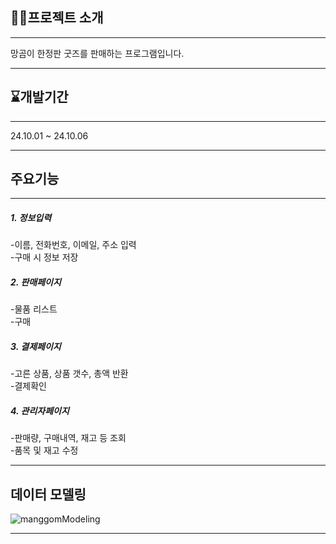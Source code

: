 ## 📖📖프로젝트 소개
______
망곰이 한정판 굿즈를 판매하는 프로그램입니다.
______
## ⌛개발기간
______
24.10.01 ~ 24.10.06
______
## 주요기능
______
##### 1. 정보입력
-이름, 전화번호, 이메일, 주소 입력  
-구매 시 정보 저장


##### 2. 판매페이지
-물품 리스트  
-구매


##### 3. 결제페이지
-고른 상품, 상품 갯수, 총액 반환  
-결제확인


##### 4. 관리자페이지
-판매량, 구매내역, 재고 등 조회  
-품목 및 재고 수정
_____  
## 데이터 모델링

![manggomModeling](https://github.com/user-attachments/assets/a3f98ba5-3184-4e86-85fc-2f954147bf49)


______
